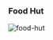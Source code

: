 ### Food Hut

![food-hut](https://github.com/user-attachments/assets/9e4fc522-d17f-4286-a132-edadd7caa67b)
